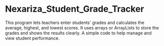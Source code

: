 # Nexariza_Student_Grade_Tracker
This program lets teachers enter students' grades and calculates the average, highest, and lowest scores. It uses arrays or ArrayLists to store the grades and shows the results clearly. A simple code to help manage and view student performance.

